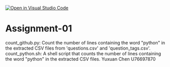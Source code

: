 [![Open in Visual Studio Code](https://classroom.github.com/assets/open-in-vscode-2e0aaae1b6195c2367325f4f02e2d04e9abb55f0b24a779b69b11b9e10269abc.svg)](https://classroom.github.com/online_ide?assignment_repo_id=18109536&assignment_repo_type=AssignmentRepo)
# Assignment-01
count_github.py: Count the number of lines containing the word "python" in the extracted CSV files from 'questions.csv' and 'question_tags.csv'.
count_python.sh: A shell script that counts the number of lines containing the word "python" in the extracted CSV files.
Yuxuan Chen 
U76697870